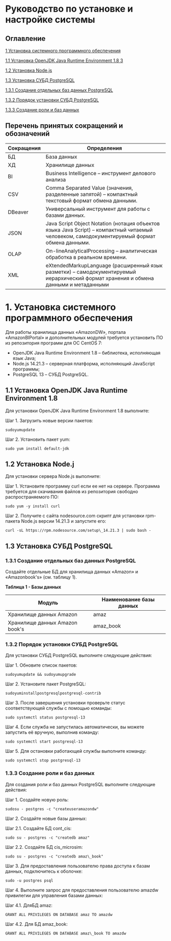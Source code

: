 # Руководство по установке и настройке системы

## Оглавление

<a href="#1">1 Установка системного программного обеспечения</a>

<a href="#11">1.1 Установка OpenJDK Java Runtime Environment 1.8 3</a>

<a href="#12">1.2 Установка Node.js</a>

<a href="#13">1.3 Установка СУБД PostgreSQL</a>

<a href="#131">1.3.1 Создание отдельных баз данных PostgreSQL</a>

<a href="#132">1.3.2 Порядок установки СУБД PostgreSQL</a>

<a href="#133">1.3.3 Создание роли и баз данных</a>


## Перечень принятых сокращений и обозначений

| **Сокращения** | **Определения** |
| --- | --- |
| БД | База данных |
| ХД | Хранилище данных |
| BI | Business Intelligence – инструмент делового анализа |
| CSV | Comma Separated Value (значения, разделенные запятой) – компактный текстовый формат обмена данными. |
| DBeaver | Универсальный инструмент для работы с базами данных. |
| JSON | Java Script Object Notation (нотация объектов языка Java Script) – компактный читаемый человеком, самодокументируемый формат обмена данными. |
| OLAP | On-lineAnalyticalProcessing – аналитическая обработка в реальном времени. |
| XML | eXtendedMarkupLanguage (расширенный язык разметки) – самодокументируемый иерархический формат хранения и обмена данными и метаданными |

<a id="1"></a>
# 1. Установка системного программного обеспечения

Для работы хранилища данных «AmazonDW», портала «AmazonBIPortal» и дополнительных модулей требуется установить ПО из репозитория программ для ОС CentOS 7:

- OpenJDK Java Runtime Environment 1.8 – библиотека, исполняющая язык Java;
- Node.js 14.21.3 – серверная платформа, исполняющий JavaScript программы;
- PostgreSQL 13 – СУБД PostgreSQL.

<a id="11"></a>
## 1.1 Установка OpenJDK Java Runtime Environment 1.8

Для установки OpenJDK Java Runtime Environment 1.8 выполните:

Шаг 1. Загрузить новые версии пакетов:
```
sudoyumupdate
```
Шаг 2. Установить пакет yum:
```
sudo yum install default-jdk
```

<a id="12"></a>
##  1.2 Установка Node.j

Для установки сервера Node.js выполните:

Шаг 1. Установите программу curl если ее нет на сервере. Программа требуется для скачивания файлов из репозитория свободно распространяемого ПО:
```
sudo yum -y install curl
```
Шаг 2. Получите с сайта nodesource.com скрипт для установки rpm-пакета Node.js версии 14.21.3 и запустите его:
```
curl -sL https://rpm.nodesource.com/setup\_14.21.3 | sudo bash -
```

<a id="13"></a>
## 1.3 Установка СУБД PostgreSQL
<a id="131"></a>
### 1.3.1 Создание отдельных баз данных PostgreSQL

Создайте отдельные БД для хранилища данных «Amazon» и «Amazonbook's» (см. таблицу 1).

**Таблица 1 - Базы данных**

| **Модуль** | **Наименование базы данных** |
| --- | --- |
| Хранилище данных Amazon | amaz |
| Хранилище данных Amazon book's | amaz\_book |

<a id="132"></a>
### 1.3.2 Порядок установки СУБД PostgreSQL
Для установки СУБД PostgreSQL выполните следующие действия:

Шаг 1. Обновите список пакетов:
```
sudoyumupdate && sudoyumupgrade
```
Шаг 2. Установите пакет PostgreSQL:
```
sudoyuminstallpostgresqlpostgresql-contrib
```
Шаг 3. После завершения установки проверьте статус соответствующей службы с помощью команды:
```
sudo systemctl status postgresql-13
```
Шаг 4. Если служба не запустилась автоматически, вы можете запустить её вручную, выполнив команду:
```
sudo systemctl start postgresql-13
```
Шаг 5. Для остановки работающей службы выполните команду:
```
sudo systemctl stop postgresql-13
```

<a id="133"></a>
### 1.3.3 Создание роли и баз данных
Для создания роли и баз данных PostgreSQL выполните следующие действия:

Шаг 1. Создайте новую роль:
```
sudosu - postgres -c "createuseramazondw"
```
Шаг 2. Создайте новые базы данных:

Шаг 2.1. Создайте БД cont\_cis:
```
sudo su - postgres -c "createdb amaz"
```
Шаг 2.2. Создайте БД cis\_microsim:
```
sudo su - postgres -c "createdb amaz\_book"
```
Шаг 3. Для предоставления пользователю права доступа к базам данных, подключитесь к оболочке:
```
sudo -u postgres psql
```
Шаг 4. Выполните запрос для предоставления пользователю amazdw привилегии для управления базами данных:

Шаг 4.1. ДляБД amaz:
```
GRANT ALL PRIVILEGES ON DATABASE amaz TO amazdw
```
Шаг 4.2. Для БД amaz\_book:
```
GRANT ALL PRIVILEGES ON DATABASE amaz\_book TO amazdw
```
